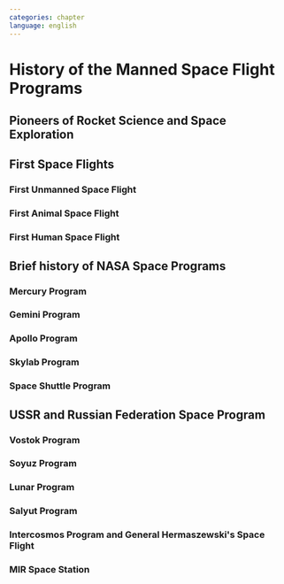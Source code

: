 ```yaml
---
categories: chapter
language: english
---
```


# History of the Manned Space Flight Programs

## Pioneers of Rocket Science and Space Exploration

## First Space Flights

### First Unmanned Space Flight

### First Animal Space Flight

### First Human Space Flight

## Brief history of NASA Space Programs

### Mercury Program

### Gemini Program

### Apollo Program

### Skylab Program

### Space Shuttle Program

## USSR and Russian Federation Space Program

### Vostok Program

### Soyuz Program

### Lunar Program

### Salyut Program

### Intercosmos Program and General Hermaszewski's Space Flight

### MIR Space Station
